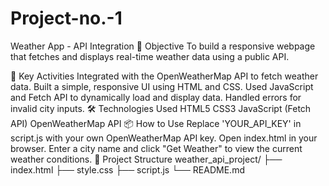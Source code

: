 # Project-no.-1
Weather App - API Integration
🎯 Objective
To build a responsive webpage that fetches and displays real-time weather data using a public API.

🚀 Key Activities
Integrated with the OpenWeatherMap API to fetch weather data.
Built a simple, responsive UI using HTML and CSS.
Used JavaScript and Fetch API to dynamically load and display data.
Handled errors for invalid city inputs.
🛠️ Technologies Used
HTML5
CSS3
JavaScript (Fetch API)
OpenWeatherMap API
📦 How to Use
Replace 'YOUR_API_KEY' in script.js with your own OpenWeatherMap API key.
Open index.html in your browser.
Enter a city name and click "Get Weather" to view the current weather conditions.
📁 Project Structure
weather_api_project/
├── index.html
├── style.css
├── script.js
└── README.md
